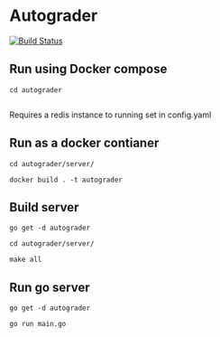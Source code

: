 # Autograder
[![Build Status](https://travis-ci.com/tahamian/autograder.svg?branch=master)](https://travis-ci.com/tahamian/autograder)
## Run using Docker compose

```
cd autograder


```

Requires a redis instance to running set in config.yaml

## Run as a docker contianer

```
cd autograder/server/

docker build . -t autograder

```


## Build server

```
go get -d autograder

cd autograder/server/ 

make all
```

## Run go server

```
go get -d autograder

go run main.go
```
